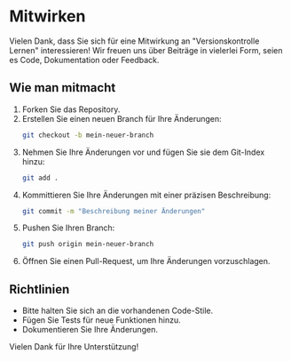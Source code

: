 # Mitwirken

Vielen Dank, dass Sie sich für eine Mitwirkung an "Versionskontrolle Lernen" interessieren! Wir freuen uns über Beiträge in vielerlei Form, seien es Code, Dokumentation oder Feedback.

## Wie man mitmacht
1. Forken Sie das Repository.
2. Erstellen Sie einen neuen Branch für Ihre Änderungen:
   ```bash
   git checkout -b mein-neuer-branch
   ```
3. Nehmen Sie Ihre Änderungen vor und fügen Sie sie dem Git-Index hinzu:
   ```bash
   git add .
   ```
4. Kommittieren Sie Ihre Änderungen mit einer präzisen Beschreibung:
   ```bash
   git commit -m "Beschreibung meiner Änderungen"
   ```
5. Pushen Sie Ihren Branch:
   ```bash
   git push origin mein-neuer-branch
   ```
6. Öffnen Sie einen Pull-Request, um Ihre Änderungen vorzuschlagen.

## Richtlinien
- Bitte halten Sie sich an die vorhandenen Code-Stile.
- Fügen Sie Tests für neue Funktionen hinzu.
- Dokumentieren Sie Ihre Änderungen.

Vielen Dank für Ihre Unterstützung!